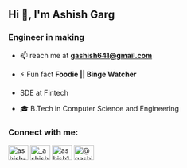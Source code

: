 ## Hi 👋, I'm Ashish Garg
### Engineer in making

<!--
**ashish-garg18/ashish-garg18** is a ✨ _special_ ✨ repository because its `README.md` (this file) appears on your GitHub profile. 
-->

- 📫 reach me at **gashish641@gmail.com**

- ⚡ Fun fact **Foodie || Binge Watcher**

- SDE at Fintech
- 🎓 B.Tech in Computer Science and Engineering

<p align="left">
<h3 align="left">Connect with me:</h3>
<a href="https://linkedin.com/in/ashish-garg-335836125" target="blank"><img align="center" src="https://cdn.jsdelivr.net/npm/simple-icons@3.0.1/icons/linkedin.svg" alt="ashish-garg-335836125" height="30" width="40" /></a>
<a href="https://instagram.com/_ashish.garg_" target="blank"><img align="center" src="https://cdn.jsdelivr.net/npm/simple-icons@3.0.1/icons/instagram.svg" alt="_ashish.garg_" height="30" width="40" /></a>
<a href="https://www.hackerrank.com/ashish1930" target="blank"><img align="center" src="https://cdn.jsdelivr.net/npm/simple-icons@3.0.1/icons/hackerrank.svg" alt="ashish1930" height="30" width="40" /></a>
<a href="https://www.hackerearth.com/@gashish641" target="blank"><img align="center" src="https://cdn.jsdelivr.net/npm/simple-icons@3.0.1/icons/hackerearth.svg" alt="@gashish641" height="30" width="40" /></a>
</p>
